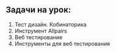 ## Задачи на урок:

1. Тест дизайн. Кобинаторика
2. Инструмент Allpairs
3. Веб тестирование
4. Инструменты для веб тестирования
